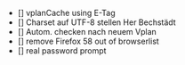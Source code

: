 - [] vplanCache using E-Tag
- [] Charset auf UTF-8 stellen Her Bechstädt
- [] Autom. checken nach neuem Vplan
- [] remove Firefox 58 out of browserlist
- [] real password prompt
